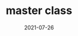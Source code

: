 ---
title: master class
tag: Formation
categories: Evènements
coverImage: /images/Blog/article.webp
date: 2021-07-26
heure: 08h 30
localisation: En ligne
---